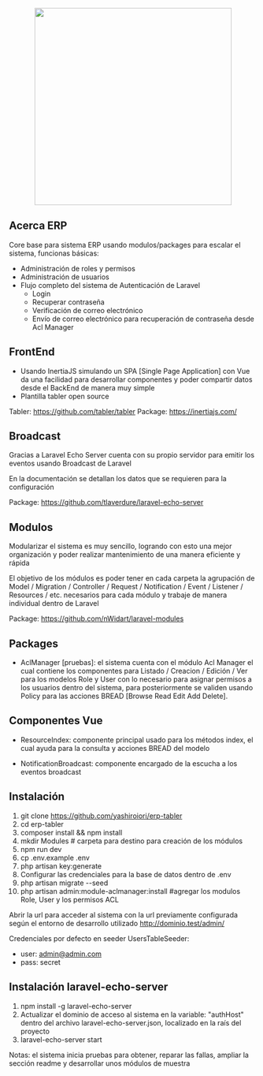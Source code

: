 <p align="center"><img src="https://res.cloudinary.com/dtfbvvkyp/image/upload/v1566331377/laravel-logolockup-cmyk-red.svg" width="400"></p>

## Acerca ERP

Core base para sistema ERP usando modulos/packages para escalar el sistema, funcionas básicas:

- Administración de roles y permisos
- Administración de usuarios
- Flujo completo del sistema de Autenticación de Laravel
    - Login
    - Recuperar contraseña
    - Verificación de correo electrónico
    - Envío de correo electrónico para recuperación de contraseña desde Acl Manager

## FrontEnd

- Usando InertiaJS simulando un SPA [Single Page Application] con Vue da una facilidad para desarrollar componentes y poder compartir datos desde el BackEnd de manera muy simple
- Plantilla tabler open source

Tabler: https://github.com/tabler/tabler
Package: https://inertiajs.com/

## Broadcast

Gracias a Laravel Echo Server cuenta con su propio servidor para emitir los eventos usando Broadcast de Laravel

En la documentación se detallan los datos que se requieren para la configuración

Package: https://github.com/tlaverdure/laravel-echo-server

## Modulos

Modularizar el sistema es muy sencillo, logrando con esto una mejor organización y poder realizar mantenimiento de una manera eficiente y rápida

El objetivo de los módulos es poder tener en cada carpeta la agrupación de Model / Migration / Controller / Request / Notification / Event / Listener / Resources / etc. necesarios para cada módulo y trabaje de manera individual dentro de Laravel

Package: https://github.com/nWidart/laravel-modules

## Packages

- AclManager [pruebas]: el sistema cuenta con el módulo Acl Manager el cual contiene los componentes para Listado / Creacion / Edición / Ver para los modelos Role y User con lo necesario para asignar permisos a los usuarios dentro del sistema, para posteriormente se validen usando Policy para las acciones BREAD [Browse Read Edit Add Delete].

## Componentes Vue

- ResourceIndex: componente principal usado para los métodos index, el cual ayuda para la consulta y acciones BREAD del modelo

- NotificationBroadcast: componente encargado de la escucha a los eventos broadcast

## Instalación

1. git clone https://github.com/yashiroiori/erp-tabler
2. cd erp-tabler
3. composer install && npm install
4. mkdir Modules # carpeta para destino para creación de los módulos
5. npm run dev
6. cp .env.example .env
7. php artisan key:generate
8. Configurar las credenciales para la base de datos dentro de .env
9. php artisan migrate --seed
10. php artisan admin:module-aclmanager:install #agregar los modulos Role, User y los permisos ACL

Abrir la url para acceder al sistema con la url previamente configurada según el entorno de desarrollo utilizado http://dominio.test/admin/

Credenciales por defecto en seeder UsersTableSeeder:
- user: admin@admin.com
- pass: secret

## Instalación laravel-echo-server

1. npm install -g laravel-echo-server
2. Actualizar el dominio de acceso al sistema en la variable: "authHost" dentro del archivo laravel-echo-server.json, localizado en la raís del proyecto
3. laravel-echo-server start

Notas: el sistema inicia pruebas para obtener, reparar las fallas, ampliar la sección readme y desarrollar unos módulos de muestra